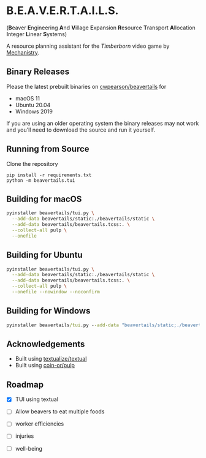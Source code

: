 # B.E.A.V.E.R.T.A.I.L.S.

(**B**eaver
**E**ngineering
**A**nd
**V**illage
**E**xpansion
**R**esource
**T**ransport
**A**llocation
**I**nteger
**L**inear
**S**ystems)

A resource planning assistant for the *Timberborn* video game by [Mechanistry](https://mechanistry.com/).

## Binary Releases

Please the latest prebuilt binaries on [cwpearson/beavertails](https://github.com/cwpearson/beavertails/releases) for
* macOS 11
* Ubuntu 20.04
* Windows 2019

If you are using an older operating system the binary releases may not work and you'll need to download the source and run it yourself.

## Running from Source

Clone the repository

```
pip install -r requirements.txt
python -m beavertails.tui
```

## Building for macOS

```bash
pyinstaller beavertails/tui.py \
  --add-data beavertails/static:./beavertails/static \
  --add-data beavertails/beavertails.tcss:. \
  --collect-all pulp \
  --onefile
```

## Building for Ubuntu

```bash
pyinstaller beavertails/tui.py \
  --add-data beavertails/static:./beavertails/static \
  --add-data beavertails/beavertails.tcss:. \
  --collect-all pulp \
  --onefile --nowindow --noconfirm
```

## Building for Windows

```bat
pyinstaller beavertails/tui.py --add-data "beavertails/static;./beavertails/static" --add-data "beavertails/beavertails.tcss;." --collect-all pulp --onefile --nowindow --noconfirm
```

## Acknowledgements

* Built using [textualize/textual](https://github.com/Textualize/textual)
* Built using [coin-or/pulp](https://github.com/coin-or/pulp)

## Roadmap

- [x] TUI using textual
- [ ] Allow beavers to eat multiple foods
- [ ] worker efficiencies
- [ ] injuries
- [ ] well-being

